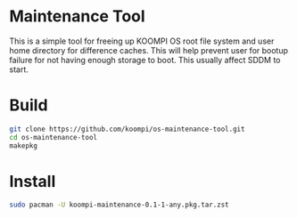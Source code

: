# Maintenance Tool

This is a simple tool for freeing up KOOMPI OS root file system and user home directory
for difference caches. This will help prevent user for bootup failure for not having enough
storage to boot. This usually affect SDDM to start.

# Build

```bash
git clone https://github.com/koompi/os-maintenance-tool.git
cd os-maintenance-tool
makepkg
```

# Install

```bash
sudo pacman -U koompi-maintenance-0.1-1-any.pkg.tar.zst
```
